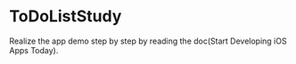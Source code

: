 ToDoListStudy
=============
Realize the app demo step by step by reading the doc(Start Developing iOS Apps Today).
